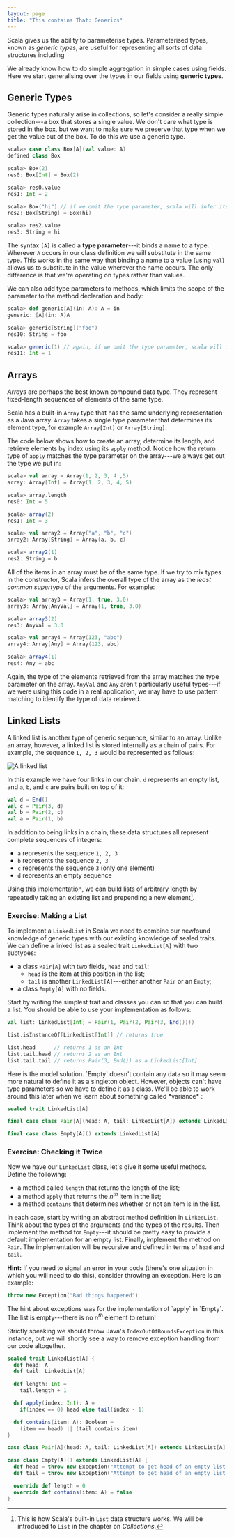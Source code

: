 ```yaml
---
layout: page
title: "This contains That: Generics"
---
```


Scala gives us the ability to parameterise types. Parameterised types, known as *generic types*, are useful for representing all sorts of data structures including

We already know how to do simple aggregation in simple cases using fields. Here we start generalising over the types in our fields using **generic types**.

## Generic Types

Generic types naturally arise in collections, so let's consider a really simple collection---a box that stores a single value. We don't care what type is stored in the box, but we want to make sure we preserve that type when we get the value out of the box. To do this we use a generic type.

```scala
scala> case class Box[A](val value: A)
defined class Box

scala> Box(2)
res0: Box[Int] = Box(2)

scala> res0.value
res1: Int = 2

scala> Box("hi") // if we omit the type parameter, scala will infer its value
res2: Box[String] = Box(hi)

scala> res2.value
res3: String = hi
```

The syntax `[A]` is called a **type parameter**---it binds a name to a type. Wherever `A` occurs in our class definition we will substitute in the same type. This works in the same way that binding a name to a value (using `val`) allows us to substitute in the value wherever the name occurs. The only difference is that we're operating on types rather than values.

We can also add type parameters to methods, which limits the scope of the parameter to the method declaration and body:

```scala
scala> def generic[A](in: A): A = in
generic: [A](in: A)A

scala> generic[String]("foo")
res10: String = foo

scala> generic(1) // again, if we omit the type parameter, scala will infer it
res11: Int = 1
```

## Arrays

*Arrays* are perhaps the best known compound data type. They represent fixed-length sequences of elements of the same type.

Scala has a built-in `Array` type that has the same underlying representation as a Java array. `Array` takes a single type parameter that determines its element type, for example `Array[Int]` or `Array[String]`.

The code below shows how to create an array, determine its length, and retrieve elements by index using its `apply` method. Notice how the return type of `apply` matches the type parameter on the array---we always get out the type we put in:

```scala
scala> val array = Array(1, 2, 3, 4 ,5)
array: Array[Int] = Array(1, 2, 3, 4, 5)

scala> array.length
res0: Int = 5

scala> array(2)
res1: Int = 3

scala> val array2 = Array("a", "b", "c")
array2: Array[String] = Array(a, b, c)

scala> array2(1)
res2: String = b
```

All of the items in an array must be of the same type. If we try to mix types in the constructor, Scala infers the overall type of the array as the *least common supertype* of the arguments. For example:

```scala
scala> val array3 = Array(1, true, 3.0)
array3: Array[AnyVal] = Array(1, true, 3.0)

scala> array3(2)
res3: AnyVal = 3.0

scala> val array4 = Array(123, "abc")
array4: Array[Any] = Array(123, abc)

scala> array4(1)
res4: Any = abc
```

Again, the type of the elements retrieved from the array matches the type parameter on the array. `AnyVal` and `Any` aren't particularly useful types---if we were using this code in a real application, we may have to use pattern matching to identify the type of data retrieved.

## Linked Lists

A linked list is another type of generic sequence, similar to an array. Unlike an array, however, a linked list is stored internally as a chain of pairs. For example, the sequence `1, 2, 3` would be represented as follows:

<img src="src/pages/traits/linked-list.svg" alt="A linked list" />

In this example we have four links in our chain. `d` represents an empty list, and `a`, `b`, and `c` are pairs built on top of it:

```scala
val d = End()
val c = Pair(3, d)
val b = Pair(2, c)
val a = Pair(1, b)
```

In addition to being links in a chain, these data structures all represent complete sequences of integers:

 - `a` represents the sequence `1, 2, 3`
 - `b` represents the sequence `2, 3`
 - `c` represents the sequence `3` (only one element)
 - `d` represents an empty sequence

Using this implementation, we can build lists of arbitrary length by repeatedly taking an existing list and prepending a new element[^list].

[^list]: This is how Scala's built-in `List` data structure works. We will be introduced to `List` in the chapter on *Collections*.

### Exercise: Making a List

To implement a `LinkedList` in Scala we need to combine our newfound knowledge of generic types with our existing knowledge of sealed traits. We can define a linked list as a sealed trait `LinkedList[A]` with two subtypes:

 - a class `Pair[A]` with two fields, `head` and `tail`:
    - `head` is the item at this position in the list;
    - `tail` is another `LinkedList[A]`---either another `Pair` or an `Empty`;
 - a class `Empty[A]` with no fields.

Start by writing the simplest trait and classes you can so that you can build a list. You should be able to use your implementation as follows:

```scala
val list: LinkedList[Int] = Pair(1, Pair(2, Pair(3, End())))

list.isInstanceOf[LinkedList[Int]] // returns true

list.head      // returns 1 as an Int
list.tail.head // returns 2 as an Int
list.tail.tail // returns Pair(3, End()) as a LinkedList[Int]
```

<div class="solution">
Here is the model solution. `Empty` doesn't contain any data so it may seem more natural to define it as a singleton object. However, objects can't have type parameters so we have to define it as a class. We'll be able to work around this later when we learn about something called *variance* :

```scala
sealed trait LinkedList[A]

final case class Pair[A](head: A, tail: LinkedList[A]) extends LinkedList[A]

final case class Empty[A]() extends LinkedList[A]
```
</div>

### Exercise: Checking it Twice

Now we have our `LinkedList` class, let's give it some useful methods. Define the following:

 - a method called `length` that returns the length of the list;
 - a method `apply` that returns the <em>n<sup>th</sup></em> item in the list;
 - a method `contains` that determines whether or not an item is in the list.

In each case, start by writing an abstract method definition in `LinkedList`. Think about the types of the arguments and the types of the results. Then implement the method for `Empty`---it should be pretty easy to provide a default implementation for an empty list. Finally, implement the method on `Pair`. The implementation will be recursive and defined in terms of `head` and `tail`.

**Hint:** If you need to signal an error in your code (there's one situation in which you will need to do this), consider throwing an exception. Here is an example:

```scala
throw new Exception("Bad things happened")
```

<div class="solution">
The hint about exceptions was for the implementation of `apply` in `Empty`. The list is empty---there is no <em>n<sup>th</sup></em> element to return!

Strictly speaking we should throw Java's `IndexOutOfBoundsException` in this instance, but we will shortly see a way to remove exception handling from our code altogether.

```scala
sealed trait LinkedList[A] {
  def head: A
  def tail: LinkedList[A]

  def length: Int =
    tail.length + 1

  def apply(index: Int): A =
    if(index == 0) head else tail(index - 1)

  def contains(item: A): Boolean =
    (item == head) || (tail contains item)
}

case class Pair[A](head: A, tail: LinkedList[A]) extends LinkedList[A]

case class Empty[A]() extends LinkedList[A] {
  def head = throw new Exception("Attempt to get head of an empty list!")
  def tail = throw new Exception("Attempt to get head of an empty list!")

  override def length = 0
  override def contains(item: A) = false
}
```
</div>
